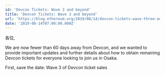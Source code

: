 ```yaml
---
id: 'Devcon Tickets: Wave 3 and beyond'
title: 'Devcon Tickets: Wave 3 and beyond'
url: 'https://blog.ethereum.org/2019/08/14/devcon-tickets-wave-three-and-beyond/'
date: '2019-08-14T07:00:00.000Z'
---
```

各位,

We are now fewer than 60 days away from Devcon, and we wanted to provide important updates and further details about how to obtain remaining Devcon tickets for everyone looking to join us in Osaka.

First, save the date: Wave 3 of Devcon ticket sales